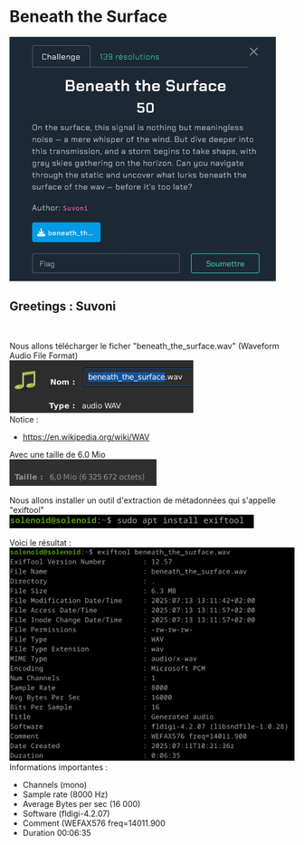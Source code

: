 # Beneath the Surface
<img src="images/img1.png"></img>

<h2>Greetings : Suvoni</h2></br>

Nous allons télécharger le ficher "beneath_the_surface.wav" (Waveform Audio File Format)</br>
<img src="images/img2.png"></img></br>
Notice :</br>
- https://en.wikipedia.org/wiki/WAV</br>

Avec une taille de 6.0 Mio</br>
<img src="images/img3.png"></img></br>

Nous allons installer un outil d'extraction de métadonnées qui s'appelle "exiftool"</br>
<img src="images/img5.png"></img></br>

Voici le résultat :</br>
<img src="images/img4.png"></img></br>
Informations importantes :</br>
- Channels (mono)
- Sample rate (8000 Hz)
- Average Bytes per sec (16 000)
- Software (fldigi-4.2.07)
- Comment (WEFAX576 freq=14011.900
- Duration 00:06:35

